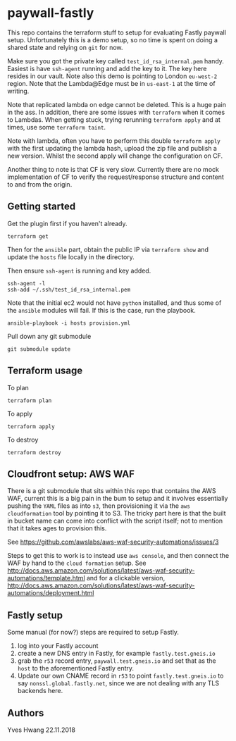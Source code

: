 # paywall-fastly

This repo contains the terraform stuff to setup for evaluating Fastly paywall setup. Unfortunately this is a demo setup, so no time is spent on doing a shared state and relying on `git` for now.

Make sure you got the private key called `test_id_rsa_internal.pem` handy. Easiest is have `ssh-agent` running and add the key to it. The key here resides in our vault. Note also this demo is pointing to London `eu-west-2` region. Note that the Lambda@Edge must be in `us-east-1` at the time of writing.

Note that replicated lambda on edge cannot be deleted. This is a huge pain in the ass. In addition, there are some issues with `terraform` when it comes to Lambdas. When getting stuck, trying rerunning `terraform apply` and at times, use some `terraform taint`.

Note with lambda, often you have to perform this double `terraform apply` with the first updating the lambda hash, upload the zip file and publish a new version. Whilst the second apply will change the configuration on CF.

Another thing to note is that CF is very slow. Currently there are no mock implementation of CF to verify the request/response structure and content to and from the origin.

## Getting started
Get the plugin first if you haven't already.

```
terraform get
```

Then for the `ansible` part, obtain the public IP via `terraform show` and update the `hosts` file locally in the directory.

Then ensure `ssh-agent` is running and key added.

```
ssh-agent -l
ssh-add ~/.ssh/test_id_rsa_internal.pem
```

Note that the initial ec2 would not have `python` installed, and thus some of the `ansible` modules will fail. If this is the case, run the playbook.

```
ansible-playbook -i hosts provision.yml
```

Pull down any git submodule

```
git submodule update
```

## Terraform usage
To plan
```
terraform plan
```

To apply
```
terraform apply
```

To destroy
```
terraform destroy
```
## Cloudfront setup: AWS WAF
There is a git submodule that sits within this repo that contains the AWS WAF, current this is a big pain in the bum to setup and it involves essentially pushing the `YAML` files as into `s3`, then provisioning it via the `aws cloudformation` tool by pointing it to S3. The tricky part here is that the built in bucket name can come into conflict with the script itself; not to mention that it takes ages to provision this.

See https://github.com/awslabs/aws-waf-security-automations/issues/3

Steps to get this to work is to instead use `aws console`, and then connect the WAF by hand to the `cloud formation` setup. See http://docs.aws.amazon.com/solutions/latest/aws-waf-security-automations/template.html and for a clickable version, http://docs.aws.amazon.com/solutions/latest/aws-waf-security-automations/deployment.html



## Fastly setup
Some manual (for now?) steps are required to setup Fastly.

1. log into your Fastly account
2. create a new DNS entry in Fastly, for example `fastly.test.gneis.io`
3. grab the `r53` record entry, `paywall.test.gneis.io` and set that as the `host` to the aforementioned Fastly entry.
4. Update our own CNAME record in `r53` to point `fastly.test.gneis.io` to say `nonssl.global.fastly.net`, since we are not dealing with any TLS backends here.

## Authors
Yves Hwang
22.11.2018
